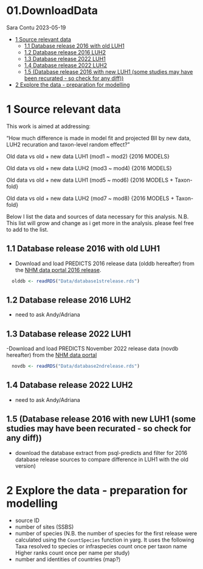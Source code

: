 01.DownloadData
================
Sara Contu
2023-05-19

- <a href="#1-source-relevant-data" id="toc-1-source-relevant-data">1
  Source relevant data</a>
  - <a href="#11-database-release-2016-with-old-luh1"
    id="toc-11-database-release-2016-with-old-luh1">1.1 Database release
    2016 with old LUH1</a>
  - <a href="#12-database-release-2016-luh2"
    id="toc-12-database-release-2016-luh2">1.2 Database release 2016
    LUH2</a>
  - <a href="#13-database-release-2022-luh1"
    id="toc-13-database-release-2022-luh1">1.3 Database release 2022
    LUH1</a>
  - <a href="#14-database-release-2022-luh2"
    id="toc-14-database-release-2022-luh2">1.4 Database release 2022
    LUH2</a>
  - <a
    href="#15-database-release-2016-with-new-luh1-some-studies-may-have-been-recurated---so-check-for-any-diff"
    id="toc-15-database-release-2016-with-new-luh1-some-studies-may-have-been-recurated---so-check-for-any-diff">1.5
    (Database release 2016 with new LUH1 (some studies may have been
    recurated - so check for any diff))</a>
- <a href="#2-explore-the-data---preparation-for-modelling"
  id="toc-2-explore-the-data---preparation-for-modelling">2 Explore the
  data - preparation for modelling</a>

# 1 Source relevant data

This work is aimed at addressing:

“How much difference is made in model fit and projected BII by new data,
LUH2 recuration and taxon-level random effect?”

Old data vs old + new data LUH1 (mod1 \~ mod2) {2016 MODELS}

Old data vs old + new data LUH2 (mod3 \~ mod4) {2016 MODELS}

Old data vs old + new data LUH1 (mod5 \~ mod6) {2016 MODELS +
Taxon-fold}

Old data vs old + new data LUH2 (mod7 \~ mod8) {2016 MODELS +
Taxon-fold}

Below I list the data and sources of data necessary for this analysis.
N.B. This list will grow and change as i get more in the analysis.
please feel free to add to the list.

## 1.1 Database release 2016 with old LUH1

- Download and load PREDICTS 2016 release data (olddb hereafter) from
  the [NHM data portal 2016
  release](https://data.nhm.ac.uk/dataset/the-2016-release-of-the-predicts-database).

``` r
  olddb <- readRDS("Data/database1strelease.rds")
```

## 1.2 Database release 2016 LUH2

- need to ask Andy/Adriana

## 1.3 Database release 2022 LUH1

-Download and load PREDICTS November 2022 release data (novdb hereafter)
from the [NHM data
portal](https://data.nhm.ac.uk/dataset/release-of-data-added-to-the-predicts-database-november-2022)

``` r
  novdb <- readRDS("Data/database2ndrelease.rds")
```

## 1.4 Database release 2022 LUH2

- need to ask Andy/Adriana

## 1.5 (Database release 2016 with new LUH1 (some studies may have been recurated - so check for any diff))

- download the database extract from psql-predicts and filter for 2016
  database release sources to compare difference in LUH1 with the old
  version)

# 2 Explore the data - preparation for modelling

- source ID
- number of sites (SSBS)
- number of species (N.B. the number of species for the first release
  were calculated using the `CountSpecies` function in yarg. It uses the
  following Taxa resolved to species or infraspecies count once per
  taxon name Higher ranks count once per name per study)
- number and identities of countries (map?)
